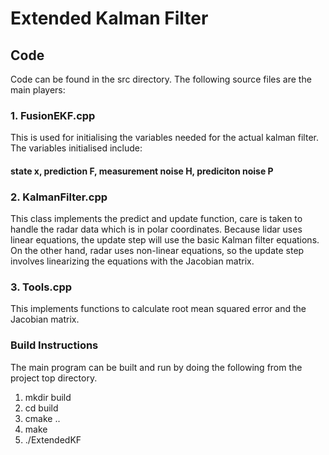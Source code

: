 # Extended Kalman Filter 
## Code
Code can be found in the src directory. 
The following source files are the main players:

### 1. FusionEKF.cpp
This is used for initialising the variables needed for the actual kalman filter.
The variables initialised include:
#### state x, prediction F, measurement noise H, prediciton noise P

### 2. KalmanFilter.cpp
This class implements the predict and update function, care is taken to handle the radar data which is in polar coordinates. 
Because lidar uses linear equations, the update step will use the basic Kalman filter equations. On the other hand, radar uses non-linear equations, so the update step involves linearizing the equations with the Jacobian matrix. 

### 3. Tools.cpp
This implements functions to calculate root mean squared error and the Jacobian matrix.

### Build Instructions
The main program can be built and run by doing the following from the project top directory.

1. mkdir build
2. cd build
3. cmake ..
4. make
5. ./ExtendedKF
